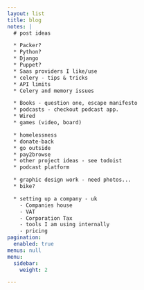 ```yaml
---
layout: list
title: blog
notes: |
  # post ideas

  * Packer?
  * Python?
  * Django
  * Puppet?
  * Saas providers I like/use
  * celery - tips & tricks
  * API limits
  * Celery and memory issues

  * Books - question one, escape manifesto
  * podcasts - checkout podcast app.
  * Wired
  * games (video, board)

  * homelessness
  * donate-back
  * go outside
  * pay2browse
  * other project ideas - see todoist
  * podcast platform

  * graphic design work - need photos...
  * bike?

  * setting up a company - uk
    - Companies house
    - VAT
    - Corporation Tax
    - tools I am using internally
    - pricing
pagination:
  enabled: true
menus: null
menu:
  sidebar:
    weight: 2

---
```

